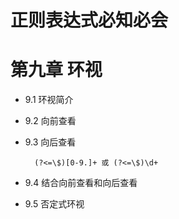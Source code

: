 # 正则表达式必知必会
# 第九章 环视

- 9.1 环视简介

- 9.2 向前查看

- 9.3 向后查看
  ```只有价格 $23.45
    (?<=\$)[0-9.]+ 或 (?<=\$)\d+
  ```

- 9.4 结合向前查看和向后查看

- 9.5 否定式环视